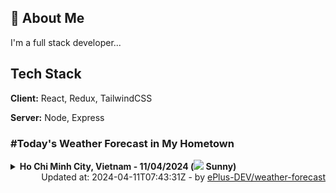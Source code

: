 ## 🚀 About Me
I'm a full stack developer...


## Tech Stack

**Client:** React, Redux, TailwindCSS

**Server:** Node, Express

### #Today's Weather Forecast in My Hometown



<details>
    <summary><b>Ho Chi Minh City, Vietnam - 11/04/2024 (<img src="https://cdn.weatherapi.com/weather/64x64/day/113.png" /> Sunny)</b>
    </summary>

    
<table>
    <tr>
        <th>Hour</th>
        <td>00:00</td><td>01:00</td><td>02:00</td><td>03:00</td><td>04:00</td><td>05:00</td><td>06:00</td><td>07:00</td><td>08:00</td><td>09:00</td><td>10:00</td><td>11:00</td><td>12:00</td><td>13:00</td><td>14:00</td><td>15:00</td><td>16:00</td><td>17:00</td><td>18:00</td><td>19:00</td><td>20:00</td><td>21:00</td><td>22:00</td><td>23:00</td>
    </tr>
    <tr>
        <th>Weather</th>
        <td><img src="https://cdn.weatherapi.com/weather/64x64/night/113.png"></img></td><td><img src="https://cdn.weatherapi.com/weather/64x64/night/113.png"></img></td><td><img src="https://cdn.weatherapi.com/weather/64x64/night/113.png"></img></td><td><img src="https://cdn.weatherapi.com/weather/64x64/night/113.png"></img></td><td><img src="https://cdn.weatherapi.com/weather/64x64/night/113.png"></img></td><td><img src="https://cdn.weatherapi.com/weather/64x64/night/113.png"></img></td><td><img src="https://cdn.weatherapi.com/weather/64x64/day/113.png"></img></td><td><img src="https://cdn.weatherapi.com/weather/64x64/day/113.png"></img></td><td><img src="https://cdn.weatherapi.com/weather/64x64/day/113.png"></img></td><td><img src="https://cdn.weatherapi.com/weather/64x64/day/113.png"></img></td><td><img src="https://cdn.weatherapi.com/weather/64x64/day/113.png"></img></td><td><img src="https://cdn.weatherapi.com/weather/64x64/day/113.png"></img></td><td><img src="https://cdn.weatherapi.com/weather/64x64/day/113.png"></img></td><td><img src="https://cdn.weatherapi.com/weather/64x64/day/113.png"></img></td><td><img src="https://cdn.weatherapi.com/weather/64x64/day/116.png"></img></td><td><img src="https://cdn.weatherapi.com/weather/64x64/day/113.png"></img></td><td><img src="https://cdn.weatherapi.com/weather/64x64/day/113.png"></img></td><td><img src="https://cdn.weatherapi.com/weather/64x64/day/113.png"></img></td><td><img src="https://cdn.weatherapi.com/weather/64x64/day/113.png"></img></td><td><img src="https://cdn.weatherapi.com/weather/64x64/night/113.png"></img></td><td><img src="https://cdn.weatherapi.com/weather/64x64/night/113.png"></img></td><td><img src="https://cdn.weatherapi.com/weather/64x64/night/113.png"></img></td><td><img src="https://cdn.weatherapi.com/weather/64x64/night/113.png"></img></td><td><img src="https://cdn.weatherapi.com/weather/64x64/night/113.png"></img></td>
    </tr>
    <tr>
        <th>Condition</th>
        <td width="200px">Clear </td><td width="200px">Clear </td><td width="200px">Clear </td><td width="200px">Clear </td><td width="200px">Clear </td><td width="200px">Clear </td><td width="200px">Sunny</td><td width="200px">Sunny</td><td width="200px">Sunny</td><td width="200px">Sunny</td><td width="200px">Sunny</td><td width="200px">Sunny</td><td width="200px">Sunny</td><td width="200px">Sunny</td><td width="200px">Partly cloudy</td><td width="200px">Sunny</td><td width="200px">Sunny</td><td width="200px">Sunny</td><td width="200px">Sunny</td><td width="200px">Clear </td><td width="200px">Clear </td><td width="200px">Clear </td><td width="200px">Clear </td><td width="200px">Clear </td>
    </tr>
    <tr>
        <th>Temperature</th>
        <td>28.6 °C</td><td>28.5 °C</td><td>28.4 °C</td><td>28.1 °C</td><td>27.8 °C</td><td>27.1 °C</td><td>26.6 °C</td><td>28.1 °C</td><td>30.4 °C</td><td>33 °C</td><td>35.4 °C</td><td>37.4 °C</td><td>39.1 °C</td><td>40.4 °C</td><td>37 °C</td><td>39.4 °C</td><td>37.1 °C</td><td>34.5 °C</td><td>31.6 °C</td><td>30 °C</td><td>29.4 °C</td><td>29.1 °C</td><td>29 °C</td><td>28.9 °C</td>
    </tr>
    <tr>
        <th>Wind</th>
        <td>19.8 kph</td><td>18 kph</td><td>16.6 kph</td><td>15.8 kph</td><td>14.8 kph</td><td>12.2 kph</td><td>10.1 kph</td><td>11.5 kph</td><td>13.3 kph</td><td>12.6 kph</td><td>11.5 kph</td><td>11.2 kph</td><td>10.4 kph</td><td>8.3 kph</td><td>16.9 kph</td><td>26.3 kph</td><td>29.9 kph</td><td>28.1 kph</td><td>24.8 kph</td><td>24.8 kph</td><td>25.6 kph</td><td>26.3 kph</td><td>26.6 kph</td><td>26.6 kph</td>
    </tr>
</table>

</details>

<div align="right">
    Updated at: 2024-04-11T07:43:31Z - by <a target="_blank"
        href="https://github.com/ePlus-DEV/weather-forecast">ePlus-DEV/weather-forecast</a>
</div>